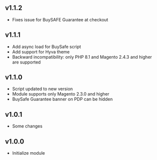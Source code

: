v1.1.2
---

- Fixes issue for BuySAFE Guarantee at checkout

v1.1.1
---

- Add async load for BuySafe script
- Add support for Hyva theme
- Backward incompatibility: only PHP 8.1 and Magento 2.4.3 and higher are supported

v1.1.0
---

- Script updated to new version
- Module supports only Magento 2.3.0 and higher
- BuySafe Guarantee banner on PDP can be hidden

v1.0.1
---

- Some changes


v1.0.0
---

- Initialize module
